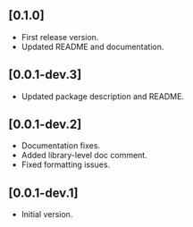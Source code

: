 ## [0.1.0]

* First release version.
* Updated README and documentation.

## [0.0.1-dev.3]

* Updated package description and README.

## [0.0.1-dev.2]

* Documentation fixes.
* Added library-level doc comment.
* Fixed formatting issues.

## [0.0.1-dev.1] 

* Initial version.
